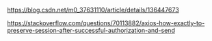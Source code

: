 

https://blog.csdn.net/m0_37631110/article/details/136447673

https://stackoverflow.com/questions/70113882/axios-how-exactly-to-preserve-session-after-successful-authorization-and-send
